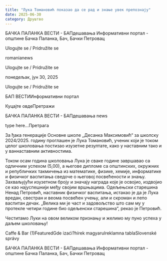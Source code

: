 ```yaml
---
title: "Лука Томановић показао да се рад и знање увек препознају"
date: 2025-06-30
category: Друштво
---
```


БАЧКА ПАЛАНКА ВЕСТИ - БАПдешавања Информативни портал - општине Бачка Паланка, Бач, Бачки Петровац

Ulogujte se / Pridružite se

romanianews

Ulogujte se / Pridružite se

понедељак, јун 30, 2025

Ulogujte se / Pridružite se

БАП ВЕСТИИнформативни портал

Куцајте овдеПретражи

БАЧКА ПАЛАНКА ВЕСТИ - БАПдешавања news

type here...Претрага

За ђака генерације Основне школе „Десанка Максимовић“ за школску 2024/2025. годину проглашен је Лука Томановић, ученик који је током целог школовања постизао изузетне резултате, како у наставним тако и у ваннаставним активностима.

Током осам година школовања Лука је сваке године завршавао са одличним успехом (5,00), а његове дипломе са општинских, окружних и републичких такмичења из математике, физике, хемије, информатике и физичког васпитања сведоче о његовој посвећености и знању. Захваљујући изузетном броју и значају награда које је освојио, издвојио се као најуспешнији међу својим вршњацима.
Одељењски старешина Ненад Петровић, наставник физичког васпитања, истакао је да је Лука вредан, свестран и веома посвећен учењу, али и скроман и лепо васпитан дечак. „Велика ми је част и задовољство што сам му у протекле четири године био одељенски старешина“, рекао је Петровић.


Честитамо Луки на овом великом признању и желимо му пуно успеха у даљем школовању!

Caffe & Bar (1)FeaturedGde izaći?hírek magyarulreklamna tablaSlovenské správy

БАЧКА ПАЛАНКА ВЕСТИ - БАПдешавања Информативни портал - општине Бачка Паланка, Бач, Бачки Петровац
